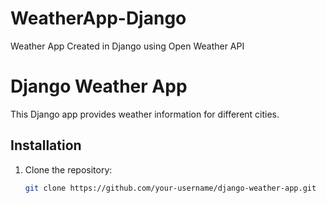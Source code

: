 # WeatherApp-Django
 Weather App Created in Django using Open Weather API

# Django Weather App

This Django app provides weather information for different cities.

## Installation

1. Clone the repository:
   ```bash
   git clone https://github.com/your-username/django-weather-app.git
